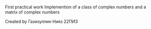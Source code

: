 First practical work
Implemention of a class of complex numbers and a matrix of complex numbers

Created by Газизуллин Нияз 22ПИ3

